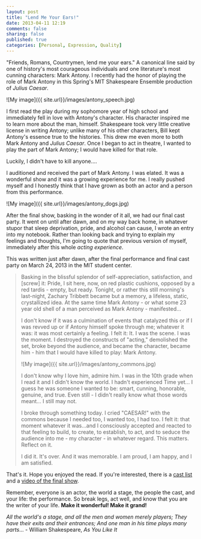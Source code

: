 ```yaml
---
layout: post
title: "Lend Me Your Ears!"
date: 2013-04-11 12:19
comments: false
sharing: false
published: true
categories: [Personal, Expression, Quality]
---
```


"Friends, Romans, Countrymen, lend me your ears." A canonical line said by one of history's most courageous individuals and one literature's most cunning characters: Mark Antony. I recently had the honor of playing the role of Mark Antony in this Spring's MIT Shakespeare Ensemble production of _Julius Caesar_. 

![My image]({{ site.url}}/images/antony_speech.jpg)

I first read the play during my sophomore year of high school and immediately fell in love with Antony's character. His character inspired me to learn more about the man, himself. Shakespeare took very little creative license in writing Antony; unlike many of his other characters, Bill kept Antony's essence true to the histories. This drew me even more to both Mark Antony and _Julius Caesar_. Once I began to act in theatre, I wanted to play the part of Mark Antony; I would have killed for that role. 

Luckily, I didn't have to kill anyone....

<!-- more -->

I auditioned and received the part of Mark Antony. I was elated. It was a wonderful show and it was a growing experience for me. I really pushed myself and I honestly think that I have grown as both an actor and a person from this performance. 

![My image]({{ site.url}}/images/antony_dogs.jpg)

After the final show, basking in the wonder of it all, we had our final cast party. It went on until after dawn, and on my way back home, in whatever stupor that sleep deprivation, pride, and alcohol can cause, I wrote an entry into my notebook. Rather than looking back and trying to explain my feelings and thoughts, I'm going to quote that previous version of myself, immediately after this whole _acting experience_.

This was written just after dawn, after the final performance and final cast party on March 24, 2013 in the MIT student center. 


>Basking in the blissful splendor of self-appreciation, satisfaction, and [screw] it: Pride, I sit here, now, on red plastic cushions, opposed by a red tardis - empty, but ready. Tonight, or rather this still morning's last-night, Zachary Tribbett became but a memory, a lifeless, static, crystallized idea. At the same time Mark Antony - or what some 23 year old shell of a man perceived as Mark Antony - manifested...
>
>I don't know if it was a culmination of events that catalyzed this or if I was revved up or if Antony himself spoke through me; whatever it was: it was most certainly a feeling. I felt it: It. I was the scene. I was the moment. I destroyed the constructs of "acting," demolished the set, broke beyond the audience, and became the character, became him - him that I would have killed to play: Mark Antony. 
>
>![My image]({{ site.url}}/images/antony_commons.jpg)
>
>I don't know why I love him, admire him. I was in the 10th grade when I read it and I didn't know the world. I hadn't experienced Time yet... I guess he was someone I wanted to be: smart, cunning, honorable, genuine, and true. Even still - I didn't really know what those words meant... I still may not.
>
>I broke through something today. I cried "CAESAR!" with the commons because I needed too, I wanted too, I had too. I felt it: that moment whatever it was...and I consciously accepted and reacted to that feeling to build, to create, to establish, to act, and to seduce the audience into me - my character - in whatever regard. This matters. Reflect on it. 
>
>I did it. It's over. And it was memorable. I am proud, I am happy, and I am satisfied.

That's it. Hope you enjoyed the read. If you're interested, there is a [cast list](http://ensemble.scripts.mit.edu/shows/show.php?season=2013S) and a [video of the final show](https://www.youtube.com/watch?v=aWqjs8f0dBU). 

Remember, everyone is an actor, the world a stage, the people the cast, and your life: the performance. So break legs, act well, and know that you are the writer of your life. __Make it wonderful! Make it grand!__

_All the world's a stage, and all the men and women merely players; They have their exits and their entrances; And one man in his time plays many parts_... - William Shakespeare, _As You Like It_
